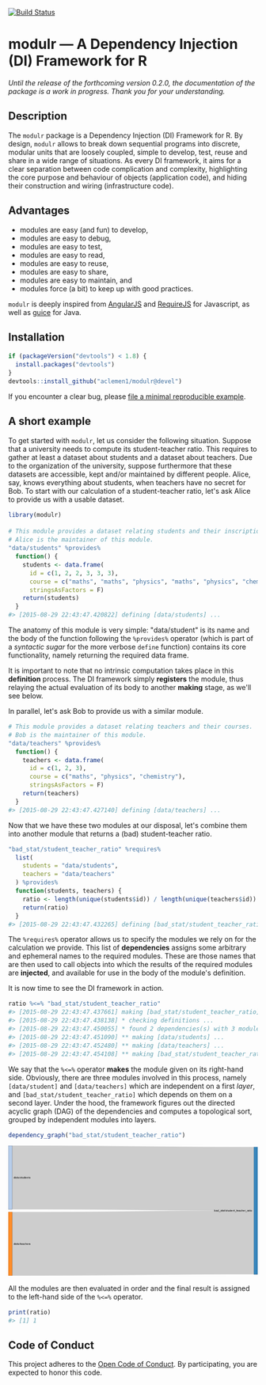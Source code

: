 <!-- README.md is generated from README.Rmd. Please edit that file -->
[![Build Status](https://travis-ci.org/aclemen1/modulr.svg)](https://travis-ci.org/aclemen1/modulr)

modulr — A Dependency Injection (DI) Framework for R
====================================================

*Until the release of the forthcoming version 0.2.0, the documentation of the package is a work in progress. Thank you for your understanding.*

Description
-----------

The `modulr` package is a Dependency Injection (DI) Framework for R. By design, `modulr` allows to break down sequential programs into discrete, modular units that are loosely coupled, simple to develop, test, reuse and share in a wide range of situations. As every DI framework, it aims for a clear separation between code complication and complexity, highlighting the core purpose and behaviour of objects (application code), and hiding their construction and wiring (infrastructure code).

Advantages
----------

-   modules are easy (and fun) to develop,
-   modules are easy to debug,
-   modules are easy to test,
-   modules are easy to read,
-   modules are easy to reuse,
-   modules are easy to share,
-   modules are easy to maintain, and
-   modules force (a bit) to keep up with good practices.

`modulr` is deeply inspired from [AngularJS](https://angularjs.org/) and [RequireJS](http://requirejs.org) for Javascript, as well as [guice](https://github.com/google/guice) for Java.

Installation
------------

<!---
You can install:

* the latest released version from CRAN with

``` r
install.packages("modulr")
```
* the latest released version from Github with
``` r
if (packageVersion("devtools") < 1.8) {
  install.packages("devtools")
}
devtools::install_github("aclemen1/modulr")
```

* the latest _bleeding edge_ development version from Github with
-->
``` r
if (packageVersion("devtools") < 1.8) {
  install.packages("devtools")
}
devtools::install_github("aclemen1/modulr@devel")
```

If you encounter a clear bug, please [file a minimal reproducible example](https://github.com/aclemen1/modulr/issues).

A short example
---------------

To get started with `modulr`, let us consider the following situation. Suppose that a university needs to compute its student-teacher ratio. This requires to gather at least a dataset about students and a dataset about teachers. Due to the organization of the university, suppose furthermore that these datasets are accessible, kept and/or maintained by different people. Alice, say, knows everything about students, when teachers have no secret for Bob. To start with our calculation of a student-teacher ratio, let's ask Alice to provide us with a usable dataset.

``` r
library(modulr)

# This module provides a dataset relating students and their inscriptions to courses.
# Alice is the maintainer of this module.
"data/students" %provides%
  function() {
    students <- data.frame(
      id = c(1, 2, 2, 3, 3, 3),
      course = c("maths", "maths", "physics", "maths", "physics", "chemistry"),
      stringsAsFactors = F)
    return(students)
  }
#> [2015-08-29 22:43:47.420822] defining [data/students] ...
```

The anatomy of this module is very simple: "data/student" is its name and the body of the function following the `%provides%` operator (which is part of a *syntactic sugar* for the more verbose `define` function) contains its core functionality, namely returning the required data frame.

It is important to note that no intrinsic computation takes place in this **definition** process. The DI framework simply **registers** the module, thus relaying the actual evaluation of its body to another **making** stage, as we'll see below.

In parallel, let's ask Bob to provide us with a similar module.

``` r
# This module provides a dataset relating teachers and their courses.
# Bob is the maintainer of this module.
"data/teachers" %provides%
  function() {
    teachers <- data.frame(
      id = c(1, 2, 3),
      course = c("maths", "physics", "chemistry"),
      stringsAsFactors = F)
    return(teachers)
  }
#> [2015-08-29 22:43:47.427140] defining [data/teachers] ...
```

Now that we have these two modules at our disposal, let's combine them into another module that returns a (bad) student-teacher ratio.

``` r
"bad_stat/student_teacher_ratio" %requires%
  list(
    students = "data/students",
    teachers = "data/teachers"
  ) %provides%
  function(students, teachers) {
    ratio <- length(unique(students$id)) / length(unique(teachers$id))
    return(ratio)
  }
#> [2015-08-29 22:43:47.432265] defining [bad_stat/student_teacher_ratio] ...
```

The `%requires%` operator allows us to specify the modules we rely on for the calculation we provide. This list of **dependencies** assigns some arbitrary and ephemeral names to the required modules. These are those names that are then used to call objects into which the results of the required modules are **injected**, and available for use in the body of the module's definition.

It is now time to see the DI framework in action.

``` r
ratio %<=% "bad_stat/student_teacher_ratio"
#> [2015-08-29 22:43:47.437661] making [bad_stat/student_teacher_ratio] ...
#> [2015-08-29 22:43:47.438138] * checking definitions ...
#> [2015-08-29 22:43:47.450055] * found 2 dependencies(s) with 3 modules(s) on 2 layer(s)
#> [2015-08-29 22:43:47.451090] ** making [data/students] ...
#> [2015-08-29 22:43:47.452480] ** making [data/teachers] ...
#> [2015-08-29 22:43:47.454108] ** making [bad_stat/student_teacher_ratio] ...
```

We say that the `%<=%` operator **makes** the module given on its right-hand side. Obviously, there are three modules involved in this process, namely `[data/student]` and `[data/teachers]` which are independent on a first *layer*, and `[bad_stat/student_teacher_ratio]` which depends on them on a second layer. Under the hood, the framework figures out the directed acyclic graph (DAG) of the dependencies and computes a topological sort, grouped by independent modules into layers.

``` r
dependency_graph("bad_stat/student_teacher_ratio")
```

![](README-fig1.png)

All the modules are then evaluated in order and the final result is assigned to the left-hand side of the `%<=%` operator.

``` r
print(ratio)
#> [1] 1
```

Code of Conduct
---------------

This project adheres to the [Open Code of Conduct](http://todogroup.org/opencodeofconduct/#modulr/alain.clement-pavon@unil.ch). By participating, you are expected to honor this code.
